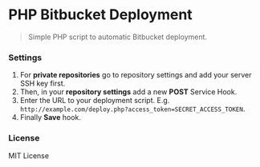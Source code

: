 # PHP Bitbucket Deployment

> Simple PHP script to automatic Bitbucket deployment.

### Settings

 1. For **private repositories** go to repository settings and add your
    server SSH key first.
 1. Then, in your **repository settings** add a new **POST** Service Hook.
 1. Enter the URL to your deployment script. E.g. `http://example.com/deploy.php?access_token=SECRET_ACCESS_TOKEN`.
 1. Finally **Save** hook.
 
### License
MIT License
